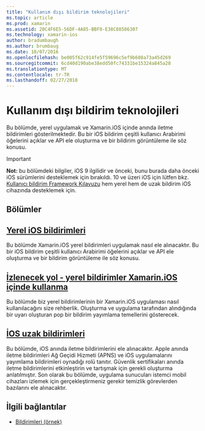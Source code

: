 ```yaml
---
title: "Kullanım dışı bildirim teknolojileri"
ms.topic: article
ms.prod: xamarin
ms.assetid: 20C4F6E5-56DF-4A85-BBF0-E38C88586307
ms.technology: xamarin-ios
author: bradumbaugh
ms.author: brumbaug
ms.date: 10/07/2016
ms.openlocfilehash: be005f62c914fe5f59696c5ef9b608a73a45d269
ms.sourcegitcommit: 6cd40d190abe38edd50fc74331be15324a845a28
ms.translationtype: MT
ms.contentlocale: tr-TR
ms.lasthandoff: 02/27/2018
---
```

# <a name="deprecated-notification-technologies"></a>Kullanım dışı bildirim teknolojileri

Bu bölümde, yerel uygulamak ve Xamarin.iOS içinde anında iletme bildirimleri gösterilmektedir. Bu bir iOS bildirim çeşitli kullanıcı Arabirimi öğelerini açıklar ve API ele oluşturma ve bir bildirim görüntüleme ile söz konusu.

> [!IMPORTANT]
> **Not:** bu bölümdeki bilgiler, iOS 9 ilgilidir ve önceki, bunu burada daha önceki iOS sürümlerini desteklemek için bırakıldı. 10 ve üzeri iOS için lütfen bkz. [Kullanıcı bildirim Framework Kılavuzu](~/ios/platform/user-notifications/index.md) hem yerel hem de uzak bildirim iOS cihazında desteklemek için.




## <a name="sections"></a>Bölümler

<a name="Local Notifications In iOS" />

##  <a name="local-notifications-in-ioslocal-notifications-in-iosmd"></a>[Yerel iOS bildirimleri](local-notifications-in-ios.md)

Bu bölümde Xamarin.iOS yerel bildirimleri uygulamak nasıl ele alınacaktır. Bu bir iOS bildirim çeşitli kullanıcı Arabirimi öğelerini açıklar ve API ele oluşturma ve bir bildirim görüntüleme ile söz konusu.

<a name="Local Notifications Walkthrough" />

##  <a name="walkthrough---using-local-notifications-in-xamarinioslocal-notifications-in-ios-walkthroughmd"></a>[İzlenecek yol - yerel bildirimler Xamarin.iOS içinde kullanma](local-notifications-in-ios-walkthrough.md)

Bu bölümde biz yerel bildirimlerinin bir Xamarin.iOS uygulaması nasıl kullanılacağını size rehberlik. Oluşturma ve uygulama tarafından alındığında bir uyarı oluşturan pop bir bildirim yayımlama temellerini gösterecek.

<a name="Remote Notifications In iOS" />

##  <a name="remote-notifications-in-iosremote-notifications-in-iosmd"></a>[İOS uzak bildirimleri](remote-notifications-in-ios.md)

Bu bölümde, iOS anında iletme bildirimlerini ele alınacaktır. Apple anında iletme bildirimleri Ağ Geçidi Hizmeti (APNS) ve iOS uygulamalarını yayımlama bildirimleri oynadığı rolü tanıtır. Güvenlik sertifikaları anında iletme bildirimlerini etkinleştirin ve tartışmak için gerekli oluşturma anlatılmıştır. Son olarak bu bölümde, uygulama sunucuları istemci mobil cihazları izlemek için gerçekleştirmeniz gerekir temizlik görevlerden bazılarını ele alınacaktır.

## <a name="related-links"></a>İlgili bağlantılar

- [Bildirimleri (örnek)](https://developer.xamarin.com/samples/monotouch/Notifications/)
